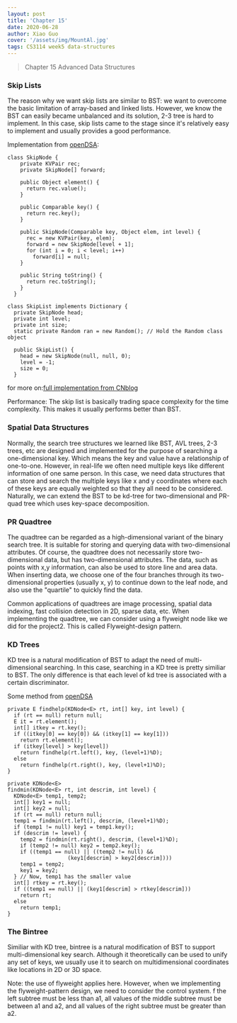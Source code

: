 ```yaml
---
layout: post
title: 'Chapter 15'
date: 2020-06-28
author: Xiao Guo
cover: '/assets/img/MountAl.jpg'
tags: CS3114 week5 data-structures
---
```


> Chapter 15 Advanced Data Structures

### Skip Lists
The reason why we want skip lists are similar to BST:  we want to overcome the basic limitation of array-based and linked lists. However, we know the BST can easily became unbalanced and its solution, 2-3 tree is hard to implement. In this case, skip lists came to the stage since it's relatively easy to implement and usually provides a good performance. 

Implementation from [openDSA](https://canvas.vt.edu/courses/111334/modules/items/901547): 
```
class SkipNode {
    private KVPair rec;
    private SkipNode[] forward;

    public Object element() {
      return rec.value();
    }

    public Comparable key() {
      return rec.key();
    }

    public SkipNode(Comparable key, Object elem, int level) {
      rec = new KVPair(key, elem);
      forward = new SkipNode[level + 1];
      for (int i = 0; i < level; i++)
        forward[i] = null;
    }

    public String toString() {
      return rec.toString();
    }
  }
```

```
class SkipList implements Dictionary {
  private SkipNode head;
  private int level;
  private int size;
  static private Random ran = new Random(); // Hold the Random class object

  public SkipList() {
    head = new SkipNode(null, null, 0);
    level = -1;
    size = 0;
  }
```
for more on:[full implementation from CNblog](https://www.cnblogs.com/learnhow/p/6749648.html)


Performance: The skip list is basically trading space complexity for the time complexity. This makes it usually performs better than BST.


### Spatial Data Structures
Normally, the search tree structures we learned like BST, AVL trees, 2-3 trees, etc are designed and implemented for the purpose of searching a one-dimensional key. Which means the key and value have a relationship of one-to-one. However, in real-life we often need multiple keys like different information of one same person. In this case, we need data structures that can store and search the multiple keys like x and y coordinates where each of these keys are equally weighted so that they all need to be considered. Naturally, we can extend the BST to be kd-tree for two-dimensional and PR-quad tree which uses key-space decomposition.

### PR Quadtree
The quadtree can be regarded as a high-dimensional variant of the binary search tree. It is suitable for storing and querying data with two-dimensional attributes. Of course, the quadtree does not necessarily store two-dimensional data, but has two-dimensional attributes. The data, such as points with x,y information, can also be used to store line and area data. When inserting data, we choose one of the four branches through its two-dimensional properties (usually x, y) to continue down to the leaf node, and also use the "quartile" to quickly find the data.

Common applications of quadtrees are image processing, spatial data indexing, fast collision detection in 2D, sparse data, etc.
When implementing the quadtree, we can consider using a flyweight node like we did for the project2. This is called Flyweight-design pattern.

### KD Trees
KD tree is a natural modification of BST to adapt the need of multi-dimensional searching. In this case, searching in a KD tree is pretty similiar to BST. The only difference is that each level of kd tree is associated with a certain discriminator.

Some method from [openDSA](https://canvas.vt.edu/courses/111334/modules/items/901550)

```
private E findhelp(KDNode<E> rt, int[] key, int level) {
  if (rt == null) return null;
  E it = rt.element();
  int[] itkey = rt.key();
  if ((itkey[0] == key[0]) && (itkey[1] == key[1]))
    return rt.element();
  if (itkey[level] > key[level])
    return findhelp(rt.left(), key, (level+1)%D);
  else
    return findhelp(rt.right(), key, (level+1)%D);
}
```

```
private KDNode<E>
findmin(KDNode<E> rt, int descrim, int level) {
  KDNode<E> temp1, temp2;
  int[] key1 = null;
  int[] key2 = null;
  if (rt == null) return null;
  temp1 = findmin(rt.left(), descrim, (level+1)%D);
  if (temp1 != null) key1 = temp1.key();
  if (descrim != level) {
    temp2 = findmin(rt.right(), descrim, (level+1)%D);
    if (temp2 != null) key2 = temp2.key();
    if ((temp1 == null) || ((temp2 != null) &&
                   (key1[descrim] > key2[descrim])))
    temp1 = temp2;
    key1 = key2;
  } // Now, temp1 has the smaller value
  int[] rtkey = rt.key();
  if ((temp1 == null) || (key1[descrim] > rtkey[descrim]))
    return rt;
  else
    return temp1;
}
```


### The Bintree
Similiar with KD tree, bintree is a natural modification of BST to support multi-dimensional key search. Although it theoretically can be used to unify any set of keys, we usually use it to search on multidimensional coordinates like locations in 2D or 3D space.

Note: the use of flyweight applies here. However, when we implementing the flyweight-pattern design, we need to consider the control system.
f the left subtree must be less than a1, all values ​​of the middle subtree must be between a1 and a2, and all values ​​of the right subtree must be greater than a2.
